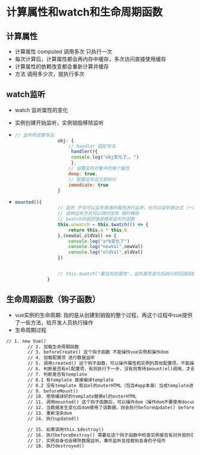 # 计算属性和watch和生命周期函数



## 计算属性

- 计算属性 computed 调用多次 只执行一次
- 每次计算后，计算属性都会再内存中缓存，多次访问直接使用缓存
- 计算属性的依赖改变都会重新计算并缓存
- 方法 调用多少次，就执行多次

## watch监听

- watch 监听属性的变化

- 实例创建开始监听，实例销毁移除监听

- ```js
  // 监听的完整写法
                  obj: {
                      // handler 固定写法
                       handler(){
                       console.log("obj变化了。。")
                       },
                      // 设置监听对象中的每个属性
                      deep: true,
                      // 配置监听后立即执行
                      immediate: true
                  }
  ```

- ```js
  mounted(){
                  // 监听 不仅可以监听普通的属性进行监听，也可以监听表达式（一定要有返回值，且对data有依赖）
                  // 这种监听方式可以随时监听 随时移除
                  // $watch的返回值是移除监听的函数
                  this.unwatch = this.$watch(() => {
                      return this.a * this.b
                  },(newVal,oldVal) => {
                      console.log("a*b变化了")
                      console.log("newVal",newVal)
                      console.log("oldVal",oldVal)
                  })
  
  
                  // this.$watch("要监听的属性"，监听属性变化后执行的回调函数)
              }
  ```

  

## 生命周期函数（钩子函数）

- vue实例的生命周期: 指的是从创建到销毁的整个过程，再这个过程中vue提供了一些方法，给开发人员执行操作
- 生命周期过程

```html
// 1. new Vue()
        // 2. 加载生命周期函数
        // 3. beforeCreate() 这个钩子函数 不能操作vue实例和操作dom
        // 4. 加载配置项 进行数据监听
        // 5. 调用created() 这个钩子函数，可以操作属性和实例的其他配置项，不能操作dom
        // 6. 判断是否有el配置项，有则执行下一步，没有则等待$mount(el)调用，才会执行下一步，否则不执行
        // 7. 判断是否有template
        // 8.1 有template 直接编译template
        // 8.2 没有template 取出el的outerHTML（包含#app本身）当成template进行编译
        // 9. beforeMount()
        // 10. 使用编译好的template替换el的outerHTML
        // 11. 调用mounted() 这个钩子函数后，可以操作dom（操作dom不要使用document）使用ref操作（标签内ref赋值，vue内this.$refs获取所有的ref赋值的节点）
        // 12. 当数据发生变化后dom使用了该数据，则会执行beforeUpdate() beforeUpdate指的是dom更新之前
        // 13. 重新渲染dom
        // 14. 执行updated()

        // 15. 如果调用this.$destroy()
        // 16. 执行beforeDestroy() 需要在这个钩子函数中检查实例是否有对外部的引用，会形成闭包，导致之后可能存在内存泄漏
        // 17. 实例自身也会移除数据监听，事件监听及挂载到自身的子组件
        // 18. 执行destroyed()
```


